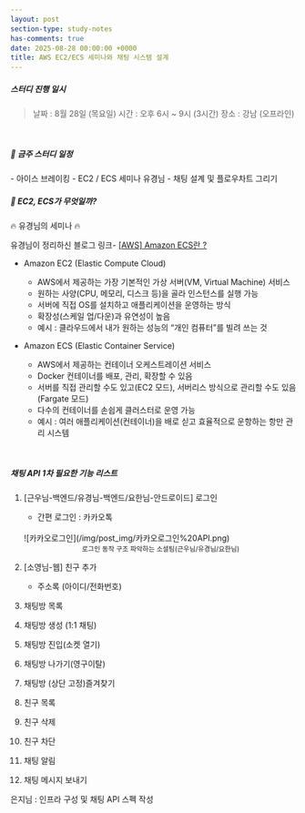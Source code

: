 ```yaml
---
layout: post
section-type: study-notes
has-comments: true
date: 2025-08-28 00:00:00 +0000
title: AWS EC2/ECS 세미나와 채팅 시스템 설계
---
```


<h5> 스터디 진행 일시</h5>
<blockquote>날짜 : 8월 28일 (목요일)    
시간 : 오후 6시 ~ 9시 (3시간)   
장소 : 강남 (오프라인)
</blockquote>

<br>

<h5> 🔧 금주 스터디 일정 </h5>
- 아이스 브레이킹
- EC2 / ECS 세미나 유경님
- 채팅 설계 및 플로우차트 그리기

<br>

<h5> 🐥 EC2, ECS가 무엇일까? </h5>
🔥 유경님의 세미나 🔥

유경님이 정리하신 블로그 링크-
[[AWS] Amazon ECS란 ?](https://co-meow.tistory.com/entry/AWS-Amazon-ECS%EB%9E%80)

- Amazon EC2 (Elastic Compute Cloud)

  - AWS에서 제공하는 가장 기본적인 가상 서버(VM, Virtual Machine) 서비스
  - 원하는 사양(CPU, 메모리, 디스크 등)을 골라 인스턴스를 실행 가능
  - 서버에 직접 OS를 설치하고 애플리케이션을 운영하는 방식
  - 확장성(스케일 업/다운)과 유연성이 높음
  - 예시 : 클라우드에서 내가 원하는 성능의 “개인 컴퓨터”를 빌려 쓰는 것

- Amazon ECS (Elastic Container Service)
  - AWS에서 제공하는 컨테이너 오케스트레이션 서비스
  - Docker 컨테이너를 배포, 관리, 확장할 수 있음
  - 서버를 직접 관리할 수도 있고(EC2 모드), 서버리스 방식으로 관리할 수도 있음
    (Fargate 모드)
  - 다수의 컨테이너를 손쉽게 클러스터로 운영 가능
  - 예시 : 여러 애플리케이션(컨테이너)을 배로 싣고 효율적으로 운항하는 항만 관리
    시스템

<br>

<h5> 채팅 API 1차 필요한 기능 리스트 </h5>

1. [근우님-백엔드/유경님-백엔드/요한님-안드로이드] 로그인

   - 간편 로그인 : 카카오톡

   <br>
   ![카카오로그인](/img/post_img/카카오로그인%20API.png)
   <br>
   <small><center> 로그인 동작 구조 파악하는 소셜팀(근우님/유경님/요한님)</center></small>

2. [소영님-웹] 친구 추가
   - 주소록 (아이디/전화번호)
3. 채팅방 목록
4. 채팅방 생성 (1:1 채팅)
5. 채팅방 진입(소켓 열기)
6. 채팅방 나가기(영구이탈)
7. 채팅방 (상단 고정)즐겨찾기
8. 친구 목록
9. 친구 삭제
10. 친구 차단
11. 채팅 알림
12. 채팅 메시지 보내기

은지님 : 인프라 구성 및 채팅 API 스펙 작성
